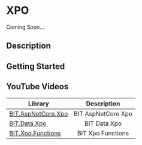 # XPO

Coming Soon...

## Description

## Getting Started

## YouTube Videos




| Library        | Description   |
| ------------- |:-------------:| 
|[BIT.AspNetCore.Xpo](https://github.com/egarim/BitFrameWorks/tree/master/src/Xpo/BIT.AspNetCore.Xpo)      | BIT AspNetCore Xpo|
|[BIT.Data.Xpo](https://github.com/egarim/BitFrameWorks/tree/master/src/Xpo/BIT.Data.Xpo)      | BIT Data Xpo|
|[BIT.Xpo.Functions](https://github.com/egarim/BitFrameWorks/tree/master/src/Xpo/BIT.Xpo.Functions)      | BIT Xpo Functions|
